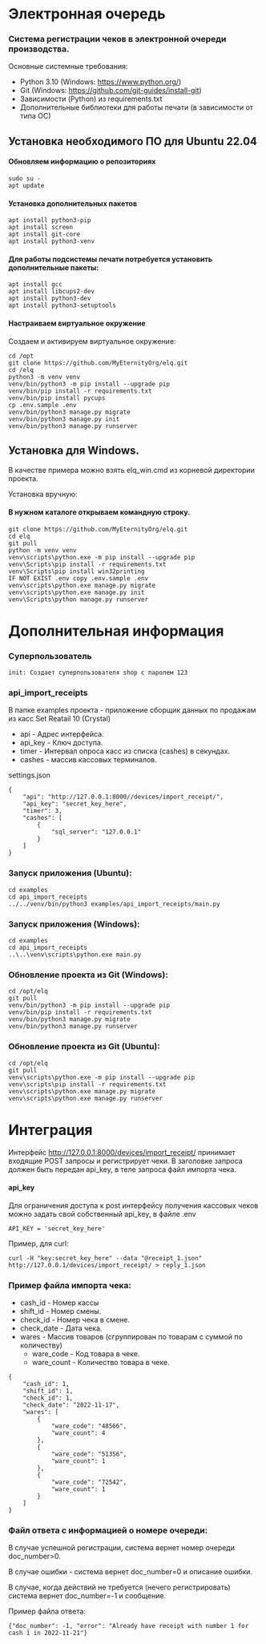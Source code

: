 # Электронная очередь

### Система регистрации чеков в электронной очереди производства.

Основные системные требования:

* Python 3.10 (Windows: https://www.python.org/)
* Git (Windows: https://github.com/git-guides/install-git)
* Зависимости (Python) из requirements.txt
* Дополнительные библиотеки для работы печати (в зависимости от типа ОС)

## Установка необходимого ПО для Ubuntu 22.04

#### Обновляем информацию о репозиториях

```
sudo su -
apt update
```

#### Установка дополнительных пакетов

```
apt install python3-pip
apt install screen
apt install git-core
apt install python3-venv
```

#### Для работы подсистемы печати потребуется установить дополнительные пакеты:

```
apt install gcc
apt install libcups2-dev
apt install python3-dev
apt install python3-setuptools
```

#### Настраиваем виртуальное окружение

Создаем и активируем виртуальное окружение:

```
cd /opt
git clone https://github.com/MyEternityOrg/elq.git
cd /elq
python3 -m venv venv
venv/bin/python3 -m pip install --upgrade pip
venv/bin/pip install -r requirements.txt
venv/bin/pip install pycups
cp .env.sample .env
venv/bin/python3 manage.py migrate
venv/bin/python3 manage.py init
venv/bin/python3 manage.py runserver
```

## Установка для Windows.

В качестве примера можно взять elq_win.cmd из корневой директории проекта.

Установка вручную:

#### В нужном каталоге открываем командную строку.

```
git clone https://github.com/MyEternityOrg/elq.git
cd elq
git pull
python -m venv venv
venv\scripts\python.exe -m pip install --upgrade pip
venv\Scripts\pip install -r requirements.txt
venv\Scripts\pip install win32printing
IF NOT EXIST .env copy .env.sample .env
venv\scripts\python.exe manage.py migrate
venv\scripts\python.exe manage.py init
venv\Scripts\python manage.py runserver
```

# Дополнительная информация

### Суперпользователь

```
init: Создает суперпользователя shop с паролем 123
```

### api_import_receipts

В папке examples проекта - приложение сборщик данных по продажам из касс Set Reatail 10 (Crystal)

* api - Адрес интерфейса.
* api_key - Ключ доступа.
* timer - Интервал опроса касс из списка (cashes) в секундах.
* cashes - массив кассовых терминалов.

settings.json

```
{
	"api": "http://127.0.0.1:8000//devices/import_receipt/",
	"api_key": "secret_key_here",
	"timer": 3,
	"cashes": [
		{
			"sql_server": "127.0.0.1"
		}
	]
}
```

### Запуск приложения (Ubuntu):

```
cd examples
cd api_import_receipts
../../venv/bin/python3 examples/api_import_receipts/main.py 
```

### Запуск приложения (Windows):

```
cd examples
cd api_import_receipts
..\..\venv\scripts\python.exe main.py
```

### Обновление проекта из Git (Windows):

```
cd /opt/elq
git pull
venv/bin/python3 -m pip install --upgrade pip
venv/bin/pip install -r requirements.txt
venv/bin/python3 manage.py migrate
venv/bin/python3 manage.py runserver
```

### Обновление проекта из Git (Ubuntu):

```
cd /opt/elq
git pull
venv\scripts\python.exe -m pip install --upgrade pip
venv\scripts\pip install -r requirements.txt
venv\scripts\python.exe manage.py migrate
venv\scripts\python.exe manage.py runserver
```

# Интеграция

Интерфейс http://127.0.0.1:8000/devices/import_receipt/ принимает входящие POST запросы и регистрирует чеки.
В заголовке запроса должен быть передан api_key, в теле запроса файл импорта чека.

#### api_key

Для ограничения доступа к post интерфейсу получения кассовых чеков можно задать свой собственный api_key, в файле .env

```
API_KEY = 'secret_key_here'
```

Пример, для curl:

```
curl -H "key:secret_key_here" --data "@receipt_1.json" http://127.0.0.1/devices/import_receipt/ > reply_1.json
```

### Пример файла импорта чека:

* cash_id - Номер кассы
* shift_id - Номер смены.
* check_id - Номер чека в смене.
* check_date - Дата чека.
* wares - Массив товаров (сгруппирован по товарам с суммой по количеству)
    * ware_code - Код товара в чеке.
    * ware_count - Количество товара в чеке.

```
{
	"cash_id": 1,
	"shift_id": 1,
	"check_id": 1,
	"check_date": "2022-11-17",
	"wares": [
		{
			"ware_code": "48566",
			"ware_count": 4
		},
		{
			"ware_code": "51356",
			"ware_count": 1
		},
		{
			"ware_code": "72542",
			"ware_count": 1
		}
	]
}
```

### Файл ответа с информацией о номере очереди:

В случае успешной регистрации, система вернет номер очереди doc_number>0.

В случае ошибки - система вернет doc_number=0 и описание ошибки.

В случае, когда действий не требуется (нечего регистрировать) система вернет doc_number=-1 и сообщение.

Пример файла ответа:

```
{"doc_number": -1, "error": "Already have receipt with number 1 for cash 1 in 2022-11-21"}
```

